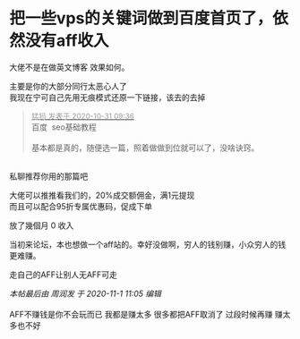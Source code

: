 # 把一些vps的关键词做到百度首页了，依然没有aff收入


大佬不是在做英文博客 效果如何。<br />


主要是你的大部分同行太恶心人了<br />
我现在宁可自己先用无痕模式还原一下链接，该去的去掉<img id="aimg_mb64r" onclick="zoom(this, this.src, 0, 0, 0)" class="zoom" src="https://cdn.jsdelivr.net/gh/hishis/forum-master/public/images/patch.gif" onmouseover="img_onmouseoverfunc(this)" onload="thumbImg(this)" border="0" alt="" />

<div class="quote"><blockquote><font size="2"><a href="https://www.hostloc.com/forum.php?mod=redirect&amp;goto=findpost&amp;pid=9379460&amp;ptid=760485" target="_blank"><font color="#999999">猛犸 发表于 2020-10-31 09:36</font></a></font><br />
百度&nbsp;&nbsp;seo基础教程<br />
<br />
基本都是真的，随便选一篇，照着做做到位就可以了，没啥诀窍。</blockquote></div><br />
私聊推荐你用的那篇吧

大佬可以推推看我们的，20%成交额佣金，满1元提现<br />
而且可以配合95折专属优惠码，促成下单

放了幾個月 0 收入

当初来论坛，本也想做一个aff站的。幸好没做啊，穷人的钱别赚，小众穷人的钱更难赚。

走自己的AFF让别人无AFF可走

<i class="pstatus"> 本帖最后由 周润发 于 2020-11-1 11:05 编辑 </i><br />
<br />
AFF不赚钱是你不会玩而已<img src="static/image/smiley/default/lol.gif" smilieid="12" border="0" alt="" /> 我都是赚太多 很多都把AFF取消了 过段时候再赚 赚太多也不好
